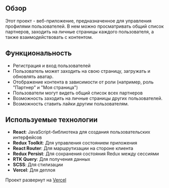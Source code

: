 ## Обзор

Этот проект - веб-приложение, предназначенное для управления профилями пользователей. В нем можно просматривать общий список партнеров, заходить на личные страницы каждого пользователя, а также взаимодействовать с контентом.

## Функциональность

- Регистрация и вход пользователей
- Пользователь может заходить на свою страницу, загружать и обновлять аватар.
- Отображение контента в зависимости от роли (например, роль "Партнер" и "Моя страница")
- Пользователи могут видеть общий список всех партнеров
- Возможность заходить на личные страницы других пользователей.
- Возможность ставить лайки другим пользователям.

## Используемые технологии

- **React**: JavaScript-библиотека для создания пользовательских интерфейсов
- **Redux Toolkit**: Для управления состоянием приложения
- **React Router**: Для маршрутизации на стороне клиента
- **Redux Persist**: Для сохранения состояния Redux между сессиями
- **RTK Query**: Для получения данных
- **SCSS**: Для стилизации
- **Vercel**: Для деплоя

Проект развернут на [Vercel](https://vercel.com)
